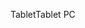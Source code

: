 <span data-ttu-id="e7be9-101">Tablet</span><span class="sxs-lookup"><span data-stu-id="e7be9-101">Tablet PC</span></span>